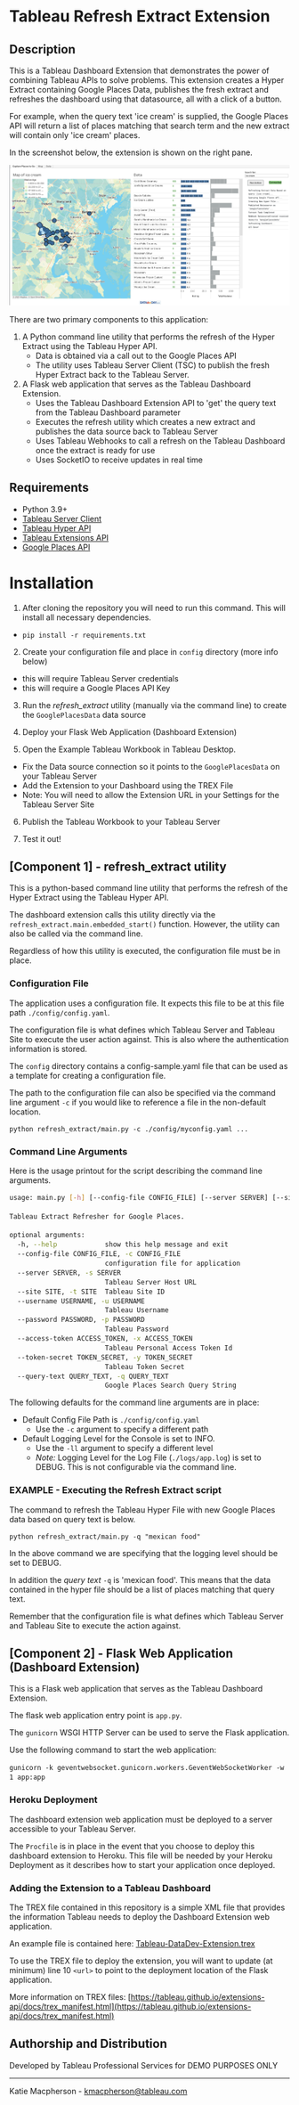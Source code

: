 # Tableau Refresh Extract Extension 

## Description

This is a Tableau Dashboard Extension that demonstrates the power of combining Tableau APIs to solve problems. This extension creates a Hyper Extract containing Google Places Data, publishes the fresh extract and refreshes the dashboard using that datasource, all with a click of a button. 

For example, when the query text 'ice cream' is supplied, the Google Places API will return a list of places matching that search term and the new extract will contain only 'ice cream' places. 

In the screenshot below, the extension is shown on the right pane. 

![Dashboard Extension Example](files/dash-ext-example.png)

There are two primary components to this application: 

1. A Python command line utility that performs the refresh of the Hyper Extract using the Tableau Hyper API. 
   - Data is obtained via a call out to the Google Places API
   - The utility uses Tableau Server Client (TSC) to publish the fresh Hyper Extract back to the Tableau Server. 
2. A Flask web application that serves as the Tableau Dashboard Extension. 
   - Uses the Tableau Dashboard Extension API to 'get' the query text from the Tableau Dashboard parameter 
   - Executes the refresh utility which creates a new extract and publishes the data source back to Tableau Server
   - Uses Tableau Webhooks to call a refresh on the Tableau Dashboard once the extract is ready for use
   - Uses SocketIO to receive updates in real time 

## Requirements

- Python 3.9+
- [Tableau Server Client](https://github.com/tableau/server-client-python)
- [Tableau Hyper API](https://help.tableau.com/current/api/hyper_api/en-us/docs/hyper_api_installing.html)
- [Tableau Extensions API](https://tableau.github.io/extensions-api/)
- [Google Places API](https://developers.google.com/maps/documentation/places/web-service/overview)

# Installation

1. After cloning the repository you will need to run this command. This will install all necessary dependencies.
  - ``pip install -r requirements.txt``

2. Create your configuration file and place in `config` directory (more info below)
  - this will require Tableau Server credentials
  - this will require a Google Places API Key

3. Run the *refresh_extract* utility (manually via the command line) to create the `GooglePlacesData` data source
   
4. Deploy your Flask Web Application (Dashboard Extension)
   
5. Open the Example Tableau Workbook in Tableau Desktop. 
  - Fix the Data source connection so it points to the `GooglePlacesData` on your Tableau Server
  - Add the Extension to your Dashboard using the TREX File
  - Note: You will need to allow the Extension URL in your Settings for the Tableau Server Site

6. Publish the Tableau Workbook to your Tableau Server
   
7. Test it out!


## [Component 1] - refresh_extract utility

This is a python-based command line utility that performs the refresh of the Hyper Extract using the Tableau Hyper API. 

The dashboard extension calls this utility directly via the `refresh_extract.main.embedded_start()` function. However, the utility can also be called via the command line. 

Regardless of how this utility is executed, the configuration file must be in place. 

### Configuration File

The application uses a configuration file. It expects this file to be at this file path `./config/config.yaml`. 

The configuration file is what defines which Tableau Server and Tableau Site to execute the user action against. This is also where the authentication information is stored. 

The `config` directory contains a config-sample.yaml file that can be used as a template for creating a configuration file. 

The path to the configuration file can also be specified via the command line argument `-c` if you would like to reference a file in the non-default location.

```shell
python refresh_extract/main.py -c ./config/myconfig.yaml ...
```

### Command Line Arguments

Here is the usage printout for the script describing the command line arguments. 

```sh
usage: main.py [-h] [--config-file CONFIG_FILE] [--server SERVER] [--site SITE] [--username USERNAME] [--password PASSWORD] [--access-token ACCESS_TOKEN] [--token-secret TOKEN_SECRET] --query-text QUERY_TEXT

Tableau Extract Refresher for Google Places.

optional arguments:
  -h, --help            show this help message and exit
  --config-file CONFIG_FILE, -c CONFIG_FILE
                        configuration file for application
  --server SERVER, -s SERVER
                        Tableau Server Host URL
  --site SITE, -t SITE  Tableau Site ID
  --username USERNAME, -u USERNAME
                        Tableau Username
  --password PASSWORD, -p PASSWORD
                        Tableau Password
  --access-token ACCESS_TOKEN, -x ACCESS_TOKEN
                        Tableau Personal Access Token Id
  --token-secret TOKEN_SECRET, -y TOKEN_SECRET
                        Tableau Token Secret
  --query-text QUERY_TEXT, -q QUERY_TEXT
                        Google Places Search Query String
```

The following defaults for the command line arguments are in place:
* Default Config File Path is `./config/config.yaml`
  * Use the `-c` argument to specify a different path
* Default Logging Level for the Console is set to INFO. 
  * Use the `-ll` argument to specify a different level
  * *Note:* Logging Level for the Log File (`./logs/app.log`) is set to DEBUG. This is not configurable via the command line.
  
### EXAMPLE - Executing the Refresh Extract script 

The command to refresh the Tableau Hyper File with new Google Places data based on query text is below.

```shell
python refresh_extract/main.py -q "mexican food"
```
In the above command we are specifying that the logging level should be set to DEBUG. 

In addition the *query text* `-q` is 'mexican food'. This means that the data contained in the hyper file should be a list of places matching that query text.   

Remember that the configuration file is what defines which Tableau Server and Tableau Site to execute the action against. 

## [Component 2] - Flask Web Application (Dashboard Extension)

This is a Flask web application that serves as the Tableau Dashboard Extension.

The flask web application entry point is `app.py`.

The `gunicorn` WSGI HTTP Server can be used to serve the Flask application. 

Use the following command to start the web application:

`gunicorn -k geventwebsocket.gunicorn.workers.GeventWebSocketWorker -w 1 app:app`

### Heroku Deployment

The dashboard extension web application must be deployed to a server accessible to your Tableau Server.

The `Procfile` is in place in the event that you choose to deploy this dashboard extension to Heroku.  This file will be needed by your Heroku Deployment as it describes how to start your application once deployed.

### Adding the Extension to a Tableau Dashboard

The TREX file contained in this repository is a simple XML file that provides the information Tableau needs to deploy the Dashboard Extension web application. 

An example file is contained here: [Tableau-DataDev-Extension.trex](files/Tableau-DataDev-Extension.trex)

To use the TREX file to deploy the extension, you will want to update (at minimum) line 10 `<url>` to point to the deployment location of the Flask application. 

More information on TREX files: [https://tableau.github.io/extensions-api/docs/trex_manifest.html](https://tableau.github.io/extensions-api/docs/trex_manifest.html)

## Authorship and Distribution

Developed by Tableau Professional Services for DEMO PURPOSES ONLY

----
Katie Macpherson - [kmacpherson@tableau.com](mailto:kmacpherson@tableau.com)


